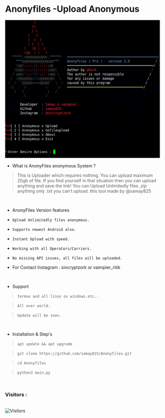 # Anonyfiles -Upload Anonymous
<img src="Zorkrepo.png"><br>




- What is AnonyFiles anonymous System  ?
> This is Uploader which requires nothing.
> You can upload maximum 20gb of file.
> If you find yourself in that situation then you can upload anything and save the link!
> You can Upload Unlimitedly files ,zip anything only .txt you can't upload.
> this tool made by @samay825 

<br>


- AnonyFiles Version features 

* `Upload Unlimitedly files anonymous.`

* `Supports newest Android also.`

* `Instant Upload with speed.`

* `Working with all Operators/Carriers.`

* `No missing API issues, all files will be uploaded.`

*  For Contact Instagram : sincryptzork or vaimpier_ritik 

<br>

- Support

> `termux and all linux os windows.etc..`

> `All over world.`

> `Update will be soon.`
 
 <br>

- Installation & Step's
 
> `apt update && apt upgrade`
 
> `git clone https://github.com/samay825/Anonyfiles.git`
 
> `cd Anonyfiles`  
 
> `python3 main.py`



<br>

<h3>Visitors :</h3>
<br>
<img src="https://profile-counter.glitch.me/samay825/count.svg" alt="Visitors">


